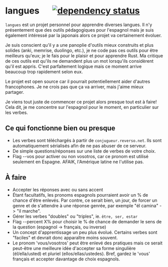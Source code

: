 # langues &emsp; [![dependency status](https://deps.rs/repo/github/nilgoyette/langues/status.svg)](https://deps.rs/repo/github/nilgoyette/langues)

`langues` est un projet personnel pour apprendre diverses langues. Il n'y
présentement que des outils pédagogiques pour l'espagnol mais je suis également
intéressé par la japonais alors ce projet va certainement évoluer.

Je suis conscient qu'il y a une panoplie d'outils mieux construits et plus
solides (anki, memrise, duolingo, etc.), je ne code pas ces outils pour être
meilleurs qu'eux; je le fais pour le plaisir et pour apprendre Rust. Ma
critique de ces outils est qu'ils ne demandent plus un mot lorsqu'ils
considèrent qu'il est appris. C'est parfaitement logique mais ce moment arrive
beaucoup trop rapidement selon eux.

Le projet est open source car il pourrait potentiellement aider d'autres
francophones. Je ne crois pas que ça va arriver, mais j'aime mieux partager.

Je viens tout juste de commencer ce projet alors presque tout est à faire! Cela
dit, je me concentre sur l'espagnol pour le moment, en particulier sur les
verbes.

## Ce qui fonctionne bien ou presque

- Les verbes sont téléchargés à partir de `conjugueur.reverso.net`. Ils sont
automatiquement sérialisés afin de ne pas abuser de ce serveur.
- De simple questions/réponses sur une liste de verbes de votre choix.
- Flag --vos pour activer ou non vosotros, car ce pronom est utilisé seulement
en Espagne. AFAIK, l'Amérique latine ne l'utilise pas.

## À faire

- Accepter les réponses avec ou sans accent
- Étant facultatifs, les pronoms espagnols pourraient avoir un % de chance
d'être enlevés. Par contre, ce serait bien, un jour, de forcer un genre et de
s'attendre à une réponse genrée, par exemple "él camina" -> "il marche".
- Gérer les verbes "doubles" ou "triples", ie. `être, ser, estar`
- Flag --percent X% pour choisir le % de chance de demander le sens de la
question (espagnol -> français, ou inverse)
- Un concept d'apprentissage un peu plus évolué. Certains verbes sont "faciles"
et devrait donc apparaître moins souvent.
- Le pronom 'vous/vosotros' peut être enlevé des pratiques mais ce serait
peut-être une meilleure idée d'accepter sa forme singulière (él/ella/usted) et
pluriel (ellos/ellas/ustedes). Bref, gardez le 'vous' français et accepter
davantage de choix espagnols.